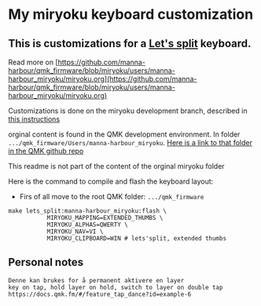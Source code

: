 # My miryoku keyboard customization
## This is customizations for a [Let's split](https://benkyriakou.com/posts/lets-split-keyboard-build) keyboard.
Read more on [https://github.com/manna-harbour/qmk_firmware/blob/miryoku/users/manna-harbour_miryoku/miryoku.org](https://github.com/manna-harbour/qmk_firmware/blob/miryoku/users/manna-harbour_miryoku/miryoku.org)

Customizations is done on the miryoku development branch, described in [this instructions](https://github.com/manna-harbour/qmk_firmware/blob/miryoku/users/manna-harbour_miryoku/miryoku.org#miryoku-)

orginal content is found in the QMK development environment. In folder `.../qmk_firmware/Users/manna-harbour_miryoku`. [Here is a link to that folder in the QMK github repo](https://github.com/manna-harbour/qmk_firmware/tree/miryoku/users/manna-harbour_miryoku)

This readme is not  part of the content of the orginal miryoku folder

Here is the command to compile and flash the keyboard layout:
- Firs of all move to the root QMK folder: `.../qmk_firmware`
```make
make lets_split:manna-harbour_miryoku:flash \
           MIRYOKU_MAPPING=EXTENDED_THUMBS \
           MIRYOKU_ALPHAS=QWERTY \
           MIRYOKU_NAV=VI \
           MIRYOKU_CLIPBOARD=WIN # lets'split, extended thumbs
```

## Personal notes
``` text
Denne kan brukes for å permanent aktivere en layer
key on tap, hold layer on hold, switch to layer on double tap
https://docs.qmk.fm/#/feature_tap_dance?id=example-6
```
